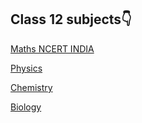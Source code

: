 ## Class 12 subjects👇

[Maths NCERT INDIA](https://www.khanacademy.org/math/in-in-grade-12-ncert)

[Physics](https://www.khanacademy.org/science/in-in-class-12th-physics-india)

[Chemistry](https://www.khanacademy.org/science/class-12-chemistry-india)

[Biology](https://www.khanacademy.org/science/in-in-class-12-biology-india)

